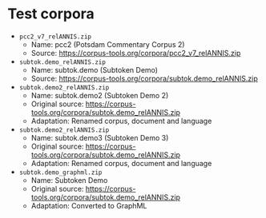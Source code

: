 # Test corpora

- `pcc2_v7_relANNIS.zip`
  - Name: pcc2 (Potsdam Commentary Corpus 2)
  - Source: <https://corpus-tools.org/corpora/pcc2_v7_relANNIS.zip>
- `subtok.demo_relANNIS.zip`
  - Name: subtok.demo (Subtoken Demo)
  - Source: <https://corpus-tools.org/corpora/subtok.demo_relANNIS.zip>
- `subtok.demo2_relANNIS.zip`
  - Name: subtok.demo2 (Subtoken Demo 2)
  - Original source: <https://corpus-tools.org/corpora/subtok.demo_relANNIS.zip>
  - Adaptation: Renamed corpus, document and language
- `subtok.demo2_relANNIS.zip`
  - Name: subtok.demo3 (Subtoken Demo 3)
  - Original source: <https://corpus-tools.org/corpora/subtok.demo_relANNIS.zip>
  - Adaptation: Renamed corpus, document and language
- `subtok.demo_graphml.zip`
  - Name: Subtoken Demo
  - Original source: <https://corpus-tools.org/corpora/subtok.demo_relANNIS.zip>
  - Adaptation: Converted to GraphML
